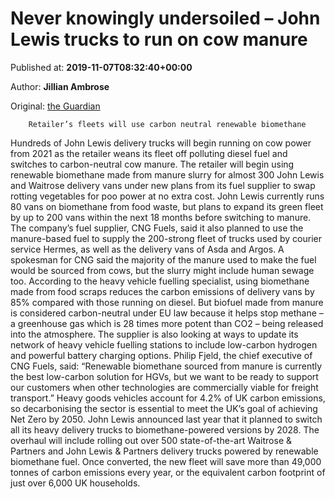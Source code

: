 
# Never knowingly undersoiled – John Lewis trucks to run on cow manure

Published at: **2019-11-07T08:32:40+00:00**

Author: **Jillian Ambrose**

Original: [the Guardian](https://www.theguardian.com/environment/2019/nov/07/john-lewis-trucks-to-run-on-carbon-neutral-cow-manure)


        Retailer’s fleets will use carbon neutral renewable biomethane
      
Hundreds of John Lewis delivery trucks will begin running on cow power from 2021 as the retailer weans its fleet off polluting diesel fuel and switches to carbon-neutral cow manure.
The retailer will begin using renewable biomethane made from manure slurry for almost 300 John Lewis and Waitrose delivery vans under new plans from its fuel supplier to swap rotting vegetables for poo power at no extra cost.
John Lewis currently runs 80 vans on biomethane from food waste, but plans to expand its green fleet by up to 200 vans within the next 18 months before switching to manure.
The company’s fuel supplier, CNG Fuels, said it also planned to use the manure-based fuel to supply the 200-strong fleet of trucks used by courier service Hermes, as well as the delivery vans of Asda and Argos.
A spokesman for CNG said the majority of the manure used to make the fuel would be sourced from cows, but the slurry might include human sewage too.
According to the heavy vehicle fuelling specialist, using biomethane made from food scraps reduces the carbon emissions of delivery vans by 85% compared with those running on diesel.
But biofuel made from manure is considered carbon-neutral under EU law because it helps stop methane – a greenhouse gas which is 28 times more potent than CO2 – being released into the atmosphere.
The supplier is also looking at ways to update its network of heavy vehicle fuelling stations to include low-carbon hydrogen and powerful battery charging options.
Philip Fjeld, the chief executive of CNG Fuels, said: “Renewable biomethane sourced from manure is currently the best low-carbon solution for HGVs, but we want to be ready to support our customers when other technologies are commercially viable for freight transport.”
Heavy goods vehicles account for 4.2% of UK carbon emissions, so decarbonising the sector is essential to meet the UK’s goal of achieving Net Zero by 2050.
John Lewis announced last year that it planned to switch all its heavy delivery trucks to biomethane-powered versions by 2028. The overhaul will include rolling out over 500 state-of-the-art Waitrose & Partners and John Lewis & Partners delivery trucks powered by renewable biomethane fuel.
Once converted, the new fleet will save more than 49,000 tonnes of carbon emissions every year, or the equivalent carbon footprint of just over 6,000 UK households.
